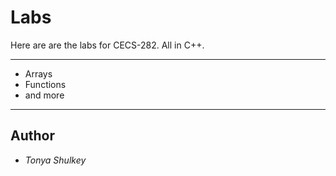 # Labs
Here are are the labs for CECS-282. All in C++.

---

* Arrays
* Functions
* and more

---

## **Author**

* *Tonya Shulkey*
